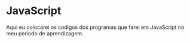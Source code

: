 # JavaScript
Aqui eu colocarei os codigos dos programas que farei em JavaScript no meu período de aprendizagem.
